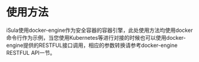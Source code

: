 # 使用方法<a name="ZH-CN_TOPIC_0184808168"></a>

iSula使用docker-engine作为安全容器的容器引擎，此处使用方法均使用docker命令行作为示例，当您使用Kubernetes等进行对接的时候也可以使用docker-engine提供的RESTFUL接口调用，相应的参数转换请参考docker-engine RESTFUL API一节。


